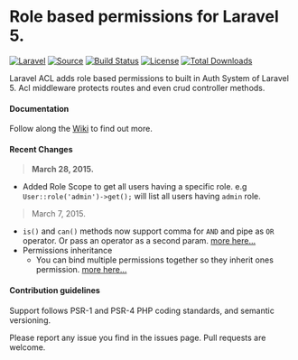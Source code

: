 
# Role based permissions for Laravel 5.

[![Laravel](https://img.shields.io/badge/Laravel-~5.0-orange.svg?style=flat-square)](http://laravel.com)
[![Source](http://img.shields.io/badge/source-kodeine/laravel--acl-blue.svg?style=flat-square)](https://github.com/kodeine/laravel-acl/)
[![Build Status](http://img.shields.io/travis/kodeine/laravel--acl/master.svg?style=flat-square)](https://travis-ci.org/kodeine/laravel-acl)
[![License](http://img.shields.io/badge/license-MIT-brightgreen.svg?style=flat-square)](https://tldrlegal.com/license/mit-license)
[![Total Downloads](http://img.shields.io/packagist/dt/kodeine/laravel-acl.svg?style=flat-square)](https://packagist.org/packages/kodeine/laravel-acl)

Laravel ACL adds role based permissions to built in Auth System of Laravel 5. Acl middleware protects routes and even crud controller methods.


#### Documentation

Follow along the [Wiki](https://github.com/kodeine/laravel-acl/wiki) to find out more.

#### Recent Changes

> **March 28, 2015.**

* Added Role Scope to get all users having a specific role. e.g `User::role('admin')->get();` will list all users having `admin` role.

> March 7, 2015.


* `is()` and `can()` methods now support comma for `AND` and pipe as `OR` operator. Or pass an operator as a second param. [more here...](https://github.com/kodeine/laravel-acl/wiki/Validate-Permissions-and-Roles)
* Permissions inheritance
    * You can bind multiple permissions together so they inherit ones permission. [more here...](https://github.com/kodeine/laravel-acl/wiki/Permissions-Inheritance)

#### Contribution guidelines

Support follows PSR-1 and PSR-4 PHP coding standards, and semantic versioning.

Please report any issue you find in the issues page.
Pull requests are welcome.
